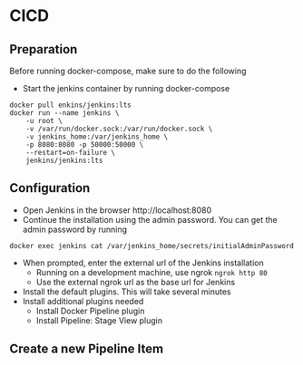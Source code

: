 # CICD
## Preparation
Before running docker-compose, make sure to do the following
- Start the jenkins container by running docker-compose
```shell
docker pull enkins/jenkins:lts
docker run --name jenkins \
	-u root \
	-v /var/run/docker.sock:/var/run/docker.sock \
	-v jenkins_home:/var/jenkins_home \
	-p 8080:8080 -p 50000:50000 \
	--restart=on-failure \
	jenkins/jenkins:lts
```

## Configuration

- Open Jenkins in the browser http://localhost:8080
- Continue the installation using the admin password. You can get the admin password by running
```
docker exec jenkins cat /var/jenkins_home/secrets/initialAdminPassword
```

- When prompted, enter the external url of the Jenkins installation 
  - Running on a development machine, use ngrok `ngrok http 80`
  - Use the external ngrok url as the base url for Jenkins
- Install the default plugins. This will take several minutes
- Install additional plugins needed
  - Install Docker Pipeline plugin
  - Install Pipeline: Stage View plugin

## Create a new Pipeline Item
